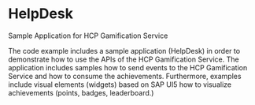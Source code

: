 # HelpDesk
Sample Application for HCP Gamification Service

The code example includes a sample application (HelpDesk) in order to demonstrate how to use the APIs of the HCP Gamification Service. The application includes samples how to send events to the HCP Gamification Service and how to consume the achievements. Furthermore, examples include visual elements (widgets) based on SAP UI5 how to visualize achievements (points, badges, leaderboard.)
